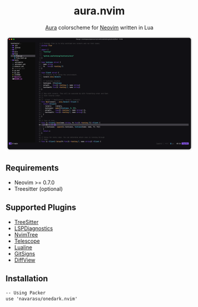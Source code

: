 <h1 align="center" >aura.nvim</h1>

<p align="center"><a href="https://github.com/daltonmenezes/aura-theme">Aura</a> colorscheme for <a href="https://neovim.io/">Neovim</a> written in Lua</p>

![Neovim](asserts/neovim.png)

## Requirements

- Neovim >= 0.7.0
- Treesitter (optional)
## Supported Plugins

- [TreeSitter](https://github.com/nvim-treesitter/nvim-treesitter)
- [LSPDiagnostics](https://neovim.io/doc/user/lsp.html)
- [NvimTree](https://github.com/kyazdani42/nvim-tree.lua)
- [Telescope](https://github.com/nvim-telescope/telescope.nvim)
- [Lualine](https://github.com/hoob3rt/lualine.nvim)
- [GitSigns](https://github.com/lewis6991/gitsigns.nvim)
- [DiffView](https://github.com/sindrets/diffview.nvim)

## Installation

```
-- Using Packer
use 'navarasu/onedark.nvim'
```
